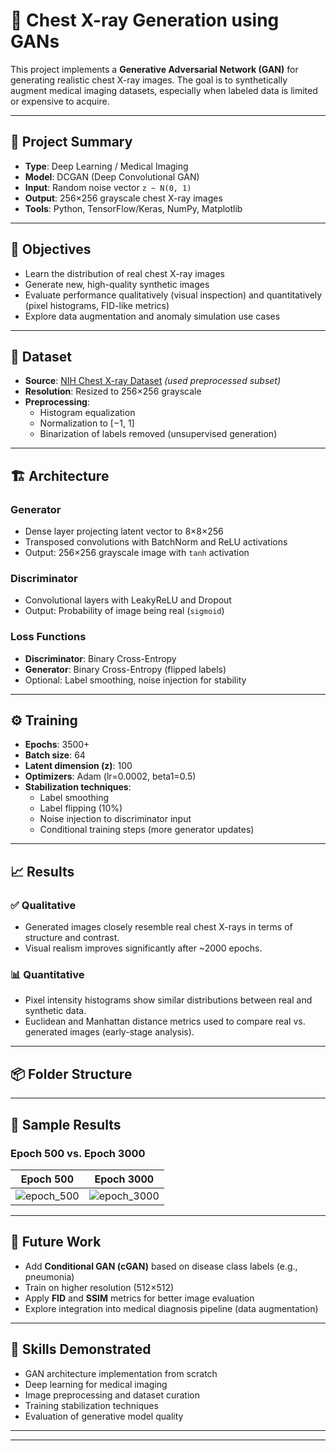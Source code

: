 
# 🧠 Chest X-ray Generation using GANs

This project implements a **Generative Adversarial Network (GAN)** for generating realistic chest X-ray images. The goal is to synthetically augment medical imaging datasets, especially when labeled data is limited or expensive to acquire.

---

## 🩻 Project Summary

- **Type**: Deep Learning / Medical Imaging
- **Model**: DCGAN (Deep Convolutional GAN)
- **Input**: Random noise vector `z ~ N(0, 1)`
- **Output**: 256×256 grayscale chest X-ray images
- **Tools**: Python, TensorFlow/Keras, NumPy, Matplotlib

---

## 🎯 Objectives

- Learn the distribution of real chest X-ray images
- Generate new, high-quality synthetic images
- Evaluate performance qualitatively (visual inspection) and quantitatively (pixel histograms, FID-like metrics)
- Explore data augmentation and anomaly simulation use cases

---

## 📁 Dataset

- **Source**: [NIH Chest X-ray Dataset](https://nihcc.app.box.com/v/ChestXray-NIHCC) *(used preprocessed subset)*
- **Resolution**: Resized to 256×256 grayscale
- **Preprocessing**:
  - Histogram equalization
  - Normalization to [−1, 1]
  - Binarization of labels removed (unsupervised generation)

---

## 🏗️ Architecture

### Generator

- Dense layer projecting latent vector to 8×8×256
- Transposed convolutions with BatchNorm and ReLU activations
- Output: 256×256 grayscale image with `tanh` activation

### Discriminator

- Convolutional layers with LeakyReLU and Dropout
- Output: Probability of image being real (`sigmoid`)

### Loss Functions

- **Discriminator**: Binary Cross-Entropy
- **Generator**: Binary Cross-Entropy (flipped labels)
- Optional: Label smoothing, noise injection for stability

---

## ⚙️ Training

- **Epochs**: 3500+
- **Batch size**: 64
- **Latent dimension (z)**: 100
- **Optimizers**: Adam (lr=0.0002, beta1=0.5)
- **Stabilization techniques**:
  - Label smoothing
  - Label flipping (10%)
  - Noise injection to discriminator input
  - Conditional training steps (more generator updates)

---

## 📈 Results

### ✅ Qualitative

- Generated images closely resemble real chest X-rays in terms of structure and contrast.
- Visual realism improves significantly after ~2000 epochs.

### 📊 Quantitative

- Pixel intensity histograms show similar distributions between real and synthetic data.
- Euclidean and Manhattan distance metrics used to compare real vs. generated images (early-stage analysis).

---

## 📦 Folder Structure


---

## 📌 Sample Results

### Epoch 500 vs. Epoch 3000

| Epoch 500 | Epoch 3000 |
|-----------|------------|
| ![epoch_500](https://github.com/user-attachments/assets/b406a004-bc0b-466e-bfc3-5587b32da93f) | ![epoch_3000](https://github.com/user-attachments/assets/a6140547-912f-4e96-b059-3000bb82fc40) |

---

## 🚀 Future Work

- Add **Conditional GAN (cGAN)** based on disease class labels (e.g., pneumonia)
- Train on higher resolution (512×512)
- Apply **FID** and **SSIM** metrics for better image evaluation
- Explore integration into medical diagnosis pipeline (data augmentation)

---

## 🧠 Skills Demonstrated

- GAN architecture implementation from scratch
- Deep learning for medical imaging
- Image preprocessing and dataset curation
- Training stabilization techniques
- Evaluation of generative model quality

---


---


